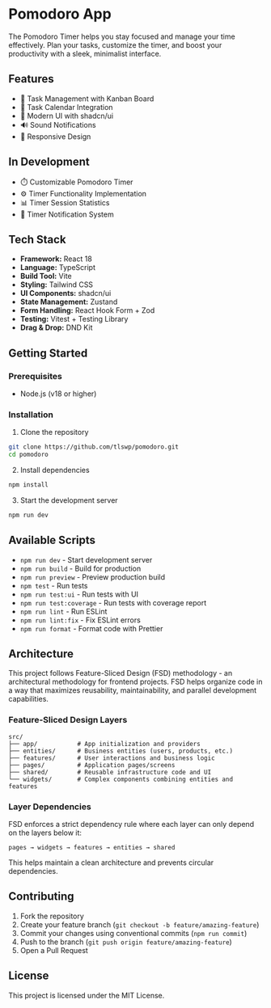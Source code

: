 # Pomodoro App

The Pomodoro Timer helps you stay focused and manage your time effectively. Plan your tasks, customize the timer, and boost your productivity with a sleek, minimalist interface.

## Features

- 🎯 Task Management with Kanban Board
- 📅 Task Calendar Integration
- 🎨 Modern UI with shadcn/ui
- 🔊 Sound Notifications
- 📱 Responsive Design

## In Development

- ⏱️ Customizable Pomodoro Timer
- ⚙️ Timer Functionality Implementation
- 📊 Timer Session Statistics
- 🔔 Timer Notification System

## Tech Stack

- **Framework:** React 18
- **Language:** TypeScript
- **Build Tool:** Vite
- **Styling:** Tailwind CSS
- **UI Components:** shadcn/ui
- **State Management:** Zustand
- **Form Handling:** React Hook Form + Zod
- **Testing:** Vitest + Testing Library
- **Drag & Drop:** DND Kit

## Getting Started

### Prerequisites

- Node.js (v18 or higher)

### Installation

1. Clone the repository

```bash
git clone https://github.com/tlswp/pomodoro.git
cd pomodoro
```

2. Install dependencies

```bash
npm install
```

3. Start the development server

```bash
npm run dev
```

## Available Scripts

- `npm run dev` - Start development server
- `npm run build` - Build for production
- `npm run preview` - Preview production build
- `npm test` - Run tests
- `npm run test:ui` - Run tests with UI
- `npm run test:coverage` - Run tests with coverage report
- `npm run lint` - Run ESLint
- `npm run lint:fix` - Fix ESLint errors
- `npm run format` - Format code with Prettier

## Architecture

This project follows Feature-Sliced Design (FSD) methodology - an architectural methodology for frontend projects. FSD helps organize code in a way that maximizes reusability, maintainability, and parallel development capabilities.

### Feature-Sliced Design Layers

```
src/
├── app/           # App initialization and providers
├── entities/      # Business entities (users, products, etc.)
├── features/      # User interactions and business logic
├── pages/         # Application pages/screens
├── shared/        # Reusable infrastructure code and UI
└── widgets/       # Complex components combining entities and features
```

### Layer Dependencies

FSD enforces a strict dependency rule where each layer can only depend on the layers below it:

```
pages → widgets → features → entities → shared
```

This helps maintain a clean architecture and prevents circular dependencies.

## Contributing

1. Fork the repository
2. Create your feature branch (`git checkout -b feature/amazing-feature`)
3. Commit your changes using conventional commits (`npm run commit`)
4. Push to the branch (`git push origin feature/amazing-feature`)
5. Open a Pull Request

## License

This project is licensed under the MIT License.
